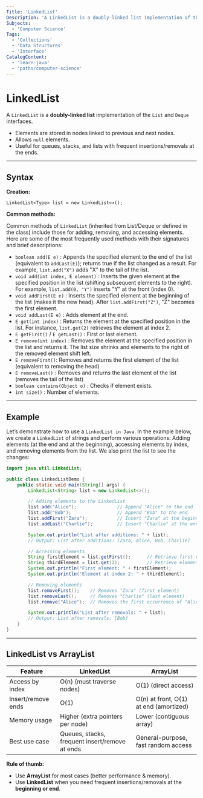 ```yaml
---
Title: 'LinkedList'
Description: 'A LinkedList is a doubly-linked list implementation of the List and Deque interfaces.'
Subjects:
  - 'Computer Science'
Tags:
  - 'Collections'
  - 'Data Structures'
  - 'Interface'
CatalogContent:
  - 'learn-java'
  - 'paths/computer-science'
---
```




# LinkedList

A `LinkedList` is a **doubly-linked list** implementation of the `List` and `Deque` interfaces.  
- Elements are stored in nodes linked to previous and next nodes.  
- Allows `null` elements.  
- Useful for queues, stacks, and lists with frequent insertions/removals at the ends.

---

## Syntax

**Creation:**
```pseudo
LinkedList<Type> list = new LinkedList<>();
```

**Common methods:**

Common methods of `LinkedList` (inherited from List/Deque or defined in the class) include those for adding, removing, and accessing elements. Here are some of the most frequently used methods with their signatures and brief descriptions:

- `boolean add(E e)` : Appends the specified element to the end of the list (equivalent to `addLast(E)`); returns true if the list changed as a result. For example, `list.add("X")` adds "X" to the tail of the list.
- `void add(int index, E element)` : Inserts the given element at the specified position in the list (shifting subsequent elements to the right). For example, `list.add(0, "Y")` inserts "Y" at the front (index 0).
- `void addFirst(E e)` : Inserts the specified element at the beginning of the list (makes it the new head). After `list.addFirst("Z")`, "Z" becomes the first element.
- `void addLast(E e)` : Adds element at the end.  
- `E get(int index)` : Returns the element at the specified position in the list. For instance, `list.get(2)` retrieves the element at index 2.
- `E getFirst()` / `E getLast()` : First or last element.  
- `E remove(int index)` : Removes the element at the specified position in the list and returns it. The list size shrinks and elements to the right of the removed element shift left.
- `E removeFirst()`: Removes and returns the first element of the list (equivalent to removing the head)
- `E removeLast()` : Removes and returns the last element of the list (removes the tail of the list) 
- `boolean contains(Object o)` : Checks if element exists.  
- `int size()` : Number of elements.  

---

## Example

Let’s demonstrate how to use a `LinkedList in Java`. In the example below, we create a `LinkedList` of strings and perform various operations: Adding elements (at the end and at the beginning), accessing elements by index, and removing elements from the list. We also print the list to see the changes:

```java
import java.util.LinkedList;

public class LinkedListDemo {
    public static void main(String[] args) {
        LinkedList<String> list = new LinkedList<>();

        // Adding elements to the LinkedList
        list.add("Alice");               // Append "Alice" to the end
        list.add("Bob");                 // Append "Bob" to the end
        list.addFirst("Zara");           // Insert "Zara" at the beginning
        list.addLast("Charlie");         // Insert "Charlie" at the end (same as add)

        System.out.println("List after additions: " + list);
        // Output: List after additions: [Zara, Alice, Bob, Charlie]

        // Accessing elements
        String firstElement = list.getFirst();      // Retrieve first element ("Zara")
        String thirdElement = list.get(2);          // Retrieve element at index 2 ("Bob")
        System.out.println("First element: " + firstElement);
        System.out.println("Element at index 2: " + thirdElement);

        // Removing elements
        list.removeFirst();    // Removes "Zara" (first element)
        list.removeLast();     // Removes "Charlie" (last element)
        list.remove("Alice");  // Removes the first occurrence of "Alice"

        System.out.println("List after removals: " + list);
        // Output: List after removals: [Bob]
    }
}

```
---

## LinkedList vs ArrayList

| Feature            | LinkedList                      | ArrayList                |
|--------------------|---------------------------------|--------------------------|
| Access by index    | O(n) (must traverse nodes)      | O(1) (direct access)     |
| Insert/remove ends | O(1)                            | O(n) at front, O(1) at end (amortized) |
| Memory usage       | Higher (extra pointers per node)| Lower (contiguous array) |
| Best use case      | Queues, stacks, frequent insert/remove at ends | General-purpose, fast random access |

**Rule of thumb:**  
- Use **ArrayList** for most cases (better performance & memory).  
- Use **LinkedList** when you need frequent insertions/removals at the **beginning or end**.  